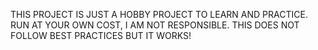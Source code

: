 THIS PROJECT IS JUST A HOBBY PROJECT TO LEARN AND PRACTICE.
RUN AT YOUR OWN COST, I AM NOT RESPONSIBLE.
THIS DOES NOT FOLLOW BEST PRACTICES BUT IT WORKS!
